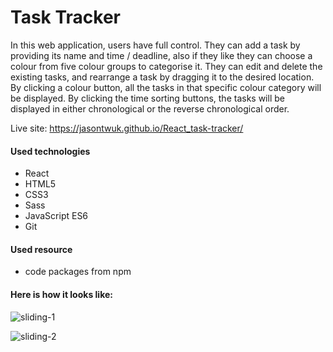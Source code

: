 # Task Tracker

In this web application, users have full control. They can add a task by providing its name and time / deadline, also if they like they can choose a colour from five colour groups to categorise it. They can edit and delete the existing tasks, and rearrange a task by dragging it to the desired location. By clicking a colour button, all the tasks in that specific colour category will be displayed. By clicking the time sorting buttons, the tasks will be displayed in either chronological or the reverse chronological order.

Live site: https://jasontwuk.github.io/React_task-tracker/

#### Used technologies

- React
- HTML5
- CSS3
- Sass
- JavaScript ES6
- Git

#### Used resource

- code packages from npm

#### Here is how it looks like:

![sliding-1](https://user-images.githubusercontent.com/13745974/114274830-25dc0180-9a18-11eb-9bf5-8199b8fafb24.png)

![sliding-2](https://user-images.githubusercontent.com/13745974/114274858-3d1aef00-9a18-11eb-8b73-1552428e7751.png)
